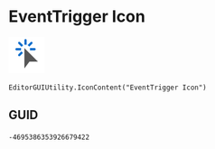 # EventTrigger Icon
![](/img/EventTrigger%20Icon.png)

``` CSharp
EditorGUIUtility.IconContent("EventTrigger Icon")
```
## GUID
```
-4695386353926679422
```

